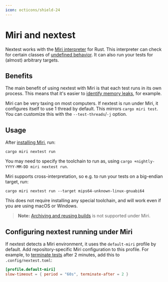 ```yaml
---
icon: octicons/shield-24
---
```


# Miri and nextest

<!-- md:version 0.9.29 -->

Nextest works with the [Miri interpreter](https://github.com/rust-lang/miri) for Rust. This interpreter can check for certain classes of [undefined behavior](https://doc.rust-lang.org/reference/behavior-considered-undefined.html).
It can also run your tests for (almost) arbitrary targets.

## Benefits

The main benefit of using nextest with Miri is that each test runs in its own process. This means that it's easier to [identify memory leaks](https://github.com/rust-lang/miri/issues/1481), for example.

Miri can be very taxing on most computers. If nextest is run under Miri, it configures itself to use 1 thread by default. This mirrors `cargo miri test`. You can customize this with the `--test-threads`/`-j` option.

## Usage

After [installing Miri](https://github.com/rust-lang/miri#using-miri), run:

```
cargo miri nextest run
```

You may need to specify the toolchain to run as, using `cargo +nightly-YYYY-MM-DD miri nextest run`.

Miri supports cross-interpretation, so e.g. to run your tests on a big-endian target, run:

```
cargo miri nextest run --target mips64-unknown-linux-gnuabi64
```

This does not require installing any special toolchain, and will work even if you are using macOS or Windows.

> **Note:** [Archiving and reusing builds](../ci-features/archiving.md) is not supported under Miri.

## Configuring nextest running under Miri

If nextest detects a Miri environment, it uses the `default-miri` profile by default. Add repository-specific Miri configuration to this profile. For example, to [terminate tests](../features/slow-tests.md#terminating-tests-after-a-timeout) after 2 minutes, add this to `.config/nextest.toml`:

```toml title="Miri configuration in <code>.config/nextest.toml</code>
[profile.default-miri]
slow-timeout = { period = "60s", terminate-after = 2 }
```
